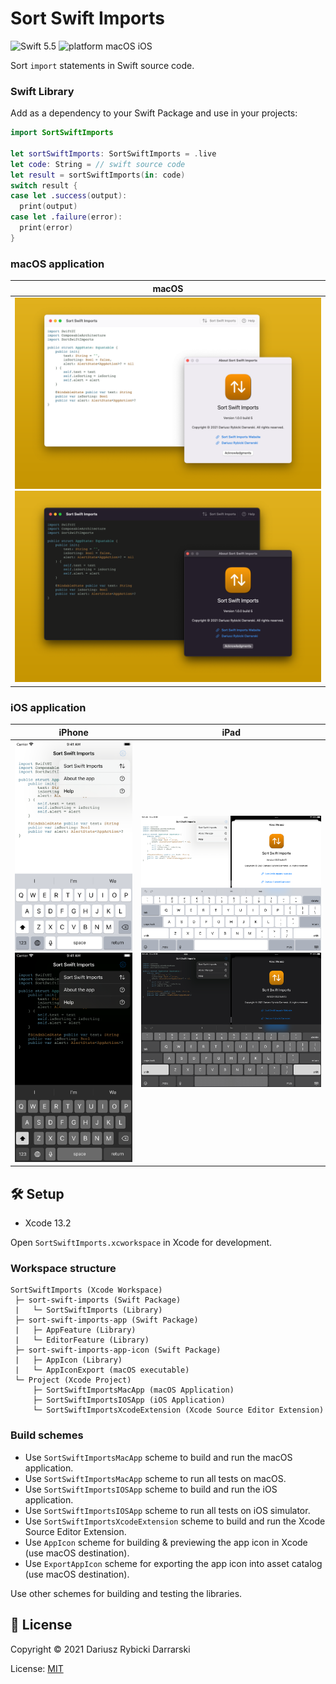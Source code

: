 # Sort Swift Imports

![Swift 5.5](https://img.shields.io/badge/swift-5.5-orange.svg)
![platform macOS iOS](https://img.shields.io/badge/platform-macOS_|_iOS-blue.svg)

Sort `import` statements in Swift source code.

### Swift Library

Add as a dependency to your Swift Package and use in your projects:

```swift
import SortSwiftImports

let sortSwiftImports: SortSwiftImports = .live
let code: String = // swift source code
let result = sortSwiftImports(in: code)
switch result {
case let .success(output):
  print(output)
case let .failure(error):
  print(error)
}
```

### macOS application

|macOS|
|:-:|
|![macOS app screenshot light mode](Misc/Screenshots/macOS/macOS%201.png#gh-light-mode-only)![macOS app screenshot dark mode](Misc/Screenshots/macOS/macOS%202.png#gh-dark-mode-only)|

### iOS application

|iPhone|iPad|
|:-:|:-:|
|![iPhone app screenshot light mode](Misc/Screenshots/iPhone%205.5in/iPhone%205.5in%201.png#gh-light-mode-only)![iPhone app screenshot dark mode](Misc/Screenshots/iPhone%205.5in/iPhone%205.5in%202.png#gh-dark-mode-only)|![iPad app screenshot light mode](Misc/Screenshots/iPad%20Pro%2012.9in%202nd%20gen/iPad%20Pro%2012.9in%202nd%20gen%201.png#gh-light-mode-only)![iPad app screenshot dark mode](Misc/Screenshots/iPad%20Pro%2012.9in%202nd%20gen/iPad%20Pro%2012.9in%202nd%20gen%202.png#gh-dark-mode-only)|

## 🛠 Setup

- Xcode 13.2

Open `SortSwiftImports.xcworkspace` in Xcode for development.

### Workspace structure

```
SortSwiftImports (Xcode Workspace)
 ├─ sort-swift-imports (Swift Package)
 |   └─ SortSwiftImports (Library)
 ├─ sort-swift-imports-app (Swift Package)
 |   ├─ AppFeature (Library)
 |   └─ EditorFeature (Library)
 ├─ sort-swift-imports-app-icon (Swift Package)
 |   ├─ AppIcon (Library)
 |   └─ AppIconExport (macOS executable)
 └─ Project (Xcode Project)
     ├─ SortSwiftImportsMacApp (macOS Application)
     ├─ SortSwiftImportsIOSApp (iOS Application)
     └─ SortSwiftImportsXcodeExtension (Xcode Source Editor Extension)
```

### Build schemes

- Use `SortSwiftImportsMacApp` scheme to build and run the macOS application.
- Use `SortSwiftImportsMacApp` scheme to run all tests on macOS.
- Use `SortSwiftImportsIOSApp` scheme to build and run the iOS application.
- Use `SortSwiftImportsIOSApp` scheme to run all tests on iOS simulator.
- Use `SortSwiftImportsXcodeExtension` scheme to build and run the Xcode Source Editor Extension. 
- Use `AppIcon` scheme for building & previewing the app icon in Xcode (use macOS destination).
- Use `ExportAppIcon` scheme for exporting the app icon into asset catalog (use macOS destination).

Use other schemes for building and testing the libraries.

## 📄 License

Copyright © 2021 Dariusz Rybicki Darrarski

License: [MIT](LICENSE)
